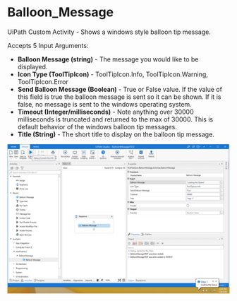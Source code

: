 # Balloon_Message
UiPath Custom Activity - Shows a windows style balloon tip message.

Accepts 5 Input Arguments:
- **Balloon Message (string)** - The message you would like to be displayed. 
- **Icon Type (ToolTipIcon)** - ToolTipIcon.Info, ToolTipIcon.Warning, ToolTipIcon.Error
- **Send Balloon Message (Boolean)** - True or False value. If the value of this field is true the balloon message is sent so it can be shown. If it is false, no message is sent to the windows operating system. 
- **Timeout (Integer/milliseconds)** - Note anything over 30000 milliseconds is truncated and returned to the max of 30000. This is default behavior of the windows balloon tip messages. 
- **Title (String)** - The short title to display on the balloon tip message. 

<img src="/images/Demo.png" width="800" /> 
